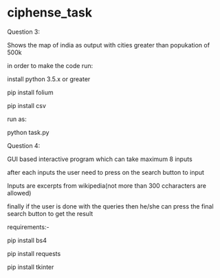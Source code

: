 # ciphense_task


Question 3: 

Shows the map of india as output with cities greater than popukation of 500k

in order to make the code run:

install python 3.5.x or greater

pip install folium

pip install csv

run as:

python task.py



Question 4:

GUI based interactive program which can take maximum 8 inputs

after each inputs the user need to press on the search button to input

Inputs are excerpts from wikipedia(not more than 300 ccharacters are allowed)

finally if the user is done with the queries then he/she can press the final search button to get the result

requirements:-

pip install bs4

pip install requests

pip install tkinter
